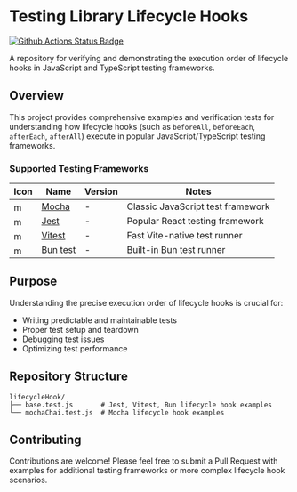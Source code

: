 # Testing Library Lifecycle Hooks

[![Github Actions Status Badge](https://github.com/kamuiroeru/testing-library-lifecycle-hooks/actions/workflows/run-all-scripts.yml/badge.svg)](https://github.com/kamuiroeru/testing-library-lifecycle-hooks/actions/workflows/run-all-scripts.yml)

A repository for verifying and demonstrating the execution order of lifecycle hooks in JavaScript and TypeScript testing frameworks.

## Overview

This project provides comprehensive examples and verification tests for understanding how lifecycle hooks (such as `beforeAll`, `beforeEach`, `afterEach`, `afterAll`) execute in popular JavaScript/TypeScript testing frameworks.

### Supported Testing Frameworks

| Icon | Name | Version | Notes |
|------|------|---------|-------|
| <img src="https://mochajs.org/images/mocha-logo.svg" alt="mocha logo" style="height: 1rem;" /> | [Mocha](https://mochajs.org/) | - | Classic JavaScript test framework |
| <img src="https://archive.jestjs.io/img/jest.svg" alt="mocha logo" style="height: 1rem;" /> | [Jest](https://jestjs.io/) | - | Popular React testing framework |
| <img src="https://vitest.dev/logo.svg" alt="mocha logo" style="height: 1rem;" /> | [Vitest](https://vitest.dev/) | - | Fast Vite-native test runner |
| <img src="https://bun.sh/logo.svg" alt="mocha logo" style="height: 1rem;" /> | [Bun test](https://bun.sh/docs/cli/test) | - | Built-in Bun test runner |

## Purpose

Understanding the precise execution order of lifecycle hooks is crucial for:
- Writing predictable and maintainable tests
- Proper test setup and teardown
- Debugging test issues
- Optimizing test performance

## Repository Structure

```
lifecycleHook/
├── base.test.js       # Jest, Vitest, Bun lifecycle hook examples
└── mochaChai.test.js  # Mocha lifecycle hook examples
```

## Contributing

Contributions are welcome! Please feel free to submit a Pull Request with examples for additional testing frameworks or more complex lifecycle hook scenarios.
